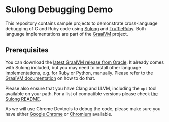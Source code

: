 # Sulong Debugging Demo

This repository contains sample projects to demonstrate cross-language debugging of C and Ruby code using [Sulong](https://github.com/graalvm/sulong) and [TruffleRuby](https://github.com/oracle/truffleruby). Both language implementations are part of the [GraalVM](https://www.graalvm.org/) project.

## Prerequisites

You can download the [latest GraalVM release from Oracle](https://www.graalvm.org/downloads/). It already comes with Sulong included, but you may need to install other language implementations, e.g. for Ruby or Python, manually. Please refer to the [GraalVM documentation](http://www.graalvm.org/docs/reference-manual/graal-updater/) on how to do that.

Please also ensure that you have Clang and LLVM, including the `opt` tool available on your path. For a list of compatible versions please check [the Sulong README](https://github.com/graalvm/sulong).

As we will use Chrome Devtools to debug the code, please make sure you have either [Google Chrome](https://www.google.com/chrome/) or [Chromium](https://www.chromium.org/Home) available.
